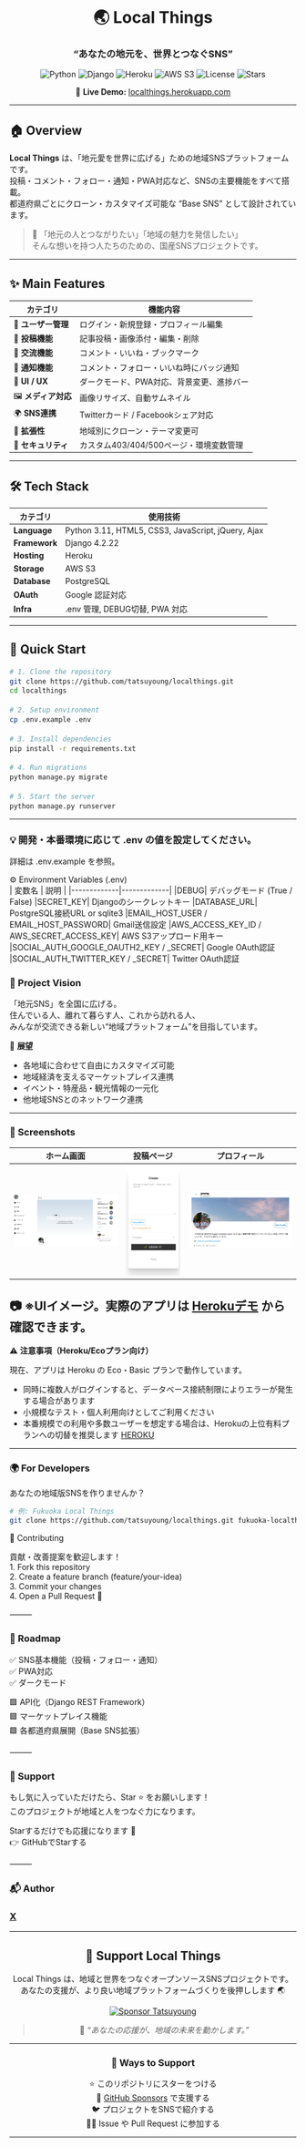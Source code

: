 <div align="center">

# 🌏 Local Things
### “あなたの地元を、世界とつなぐSNS”

![Python](https://img.shields.io/badge/Python-3.11-blue?logo=python)
![Django](https://img.shields.io/badge/Django-4.2.22-green?logo=django)
![Heroku](https://img.shields.io/badge/Deployed-Heroku-purple?logo=heroku)
![AWS S3](https://img.shields.io/badge/Storage-AWS%20S3-orange?logo=amazon-aws)
![License](https://img.shields.io/badge/License-MIT-lightgrey)
![Stars](https://img.shields.io/github/stars/tatsuyoung/localthings?style=social)

🚀 **Live Demo:** [localthings.herokuapp.com](https://localthings.herokuapp.com)

</div>

---

## 🏠 Overview

**Local Things** は、「地元愛を世界に広げる」ための地域SNSプラットフォームです。  
投稿・コメント・フォロー・通知・PWA対応など、SNSの主要機能をすべて搭載。  
都道府県ごとにクローン・カスタマイズ可能な “Base SNS” として設計されています。

> 💬 「地元の人とつながりたい」「地域の魅力を発信したい」  
> そんな想いを持つ人たちのための、国産SNSプロジェクトです。

---

## ✨ Main Features

| カテゴリ | 機能内容 |
|-----------|-----------|
| 👤 **ユーザー管理** | ログイン・新規登録・プロフィール編集 |
| 📝 **投稿機能** | 記事投稿・画像添付・編集・削除 |
| 💬 **交流機能** | コメント・いいね・ブックマーク |
| 🔔 **通知機能** | コメント・フォロー・いいね時にバッジ通知 |
| 🌈 **UI / UX** | ダークモード、PWA対応、背景変更、進捗バー |
| 🖼 **メディア対応** | 画像リサイズ、自動サムネイル |
| 🌍 **SNS連携** | Twitterカード / Facebookシェア対応 |
| 🧭 **拡張性** | 地域別にクローン・テーマ変更可 |
| 🧰 **セキュリティ** | カスタム403/404/500ページ・環境変数管理 |

---

## 🛠️ Tech Stack

| カテゴリ | 使用技術 |
|-----------|-----------|
| **Language** | Python 3.11, HTML5, CSS3, JavaScript, jQuery, Ajax |
| **Framework** | Django 4.2.22 |
| **Hosting** | Heroku |
| **Storage** | AWS S3 |
| **Database** | PostgreSQL |
| **OAuth** | Google 認証対応 |
| **Infra** | .env 管理, DEBUG切替, PWA 対応 |

---

## 🧩 Quick Start

```bash
# 1. Clone the repository
git clone https://github.com/tatsuyoung/localthings.git
cd localthings

# 2. Setup environment
cp .env.example .env

# 3. Install dependencies
pip install -r requirements.txt

# 4. Run migrations
python manage.py migrate

# 5. Start the server
python manage.py runserver

```
---

### 💡 開発・本番環境に応じて .env の値を設定してください。
詳細は .env.example を参照。<br>

⚙️ Environment Variables (.env) <br>
| 変数名	| 説明 |
|-------------|-------------|
|DEBUG|	デバッグモード (True / False)
|SECRET_KEY|	Djangoのシークレットキー
|DATABASE_URL|	PostgreSQL接続URL or sqlite3
|EMAIL_HOST_USER / EMAIL_HOST_PASSWORD|	Gmail送信設定
|AWS_ACCESS_KEY_ID / AWS_SECRET_ACCESS_KEY|	AWS S3アップロード用キー
|SOCIAL_AUTH_GOOGLE_OAUTH2_KEY / _SECRET|	Google OAuth認証
|SOCIAL_AUTH_TWITTER_KEY / _SECRET|	Twitter OAuth認証

### 🧠 Project Vision

「地元SNS」を全国に広げる。  
住んでいる人、離れて暮らす人、これから訪れる人、  
みんなが交流できる新しい“地域プラットフォーム”を目指しています。

🌟 **展望**

- 各地域に合わせて自由にカスタマイズ可能  
- 地域経済を支えるマーケットプレイス連携  
- イベント・特産品・観光情報の一元化  
- 他地域SNSとのネットワーク連携  

---

### 📸 Screenshots

| ホーム画面 | 投稿ページ | プロフィール |
|-------------|-------------|---------------|
| ![Home](assets/readme/home.png) | ![Post](assets/readme/post.png) | ![Profile](assets/readme/profile.png) |

📷 ※UIイメージ。実際のアプリは [Herokuデモ](https://localthings.herokuapp.com/) から確認できます。
---

⚠️ **注意事項（Heroku/Ecoプラン向け）**

現在、アプリは Heroku の Eco・Basic プランで動作しています。  
- 同時に複数人がログインすると、データベース接続制限によりエラーが発生する場合があります  
- 小規模なテスト・個人利用向けとしてご利用ください  
- 本番規模での利用や多数ユーザーを想定する場合は、Herokuの上位有料プランへの切替を推奨します
[HEROKU](https://jp.heroku.com/pricing)
---

### 🌍 For Developers

あなたの地域版SNSを作りませんか？

```bash
# 例: Fukuoka Local Things
git clone https://github.com/tatsuyoung/localthings.git fukuoka-localthings
```
🤝 Contributing

貢献・改善提案を歓迎します！ <br>
	1.	Fork this repository  <br>
	2.	Create a feature branch (feature/your-idea) <br>
	3.	Commit your changes <br>
	4.	Open a Pull Request 🚀

⸻

### 🧭 Roadmap  

✅ SNS基本機能（投稿・フォロー・通知）<br>
✅ PWA対応<br>
✅ ダークモード

🟩 API化（Django REST Framework）<br>
🟩 マーケットプレイス機能<br>
🟩 各都道府県展開（Base SNS拡張）

⸻

### 🌟 Support

もし気に入っていただけたら、Star ⭐️ をお願いします！<br>
このプロジェクトが地域と人をつなぐ力になります。

Starするだけでも応援になります 🙏<br>
👉 GitHubでStarする

⸻

### 📬 Author
### [X](https://x.com/tatsuyoung55)

---

<div align="center">

## 💖 Support Local Things

Local Things は、地域と世界をつなぐオープンソースSNSプロジェクトです。  
あなたの支援が、より良い地域プラットフォームづくりを後押しします 🌏

[![Sponsor Tatsuyoung](https://img.shields.io/badge/Sponsor-%40tatsuyoung-EA4AAA?style=for-the-badge&logo=github-sponsors)](https://github.com/sponsors/tatsuyoung)

> 💬 *“あなたの応援が、地域の未来を動かします。”*  

---

### 🙏 Ways to Support

⭐️ このリポジトリにスターをつける<br>
🩷 [GitHub Sponsors](https://github.com/sponsors/tatsuyoung) で支援する  
🐦 プロジェクトをSNSで紹介する  
🧑‍💻 Issue や Pull Request に参加する  

---
</div>